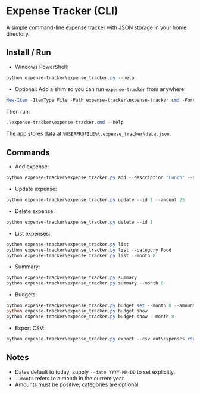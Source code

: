 # Expense Tracker (CLI)

A simple command-line expense tracker with JSON storage in your home directory.

## Install / Run

- Windows PowerShell:
```powershell
python expense-tracker\expense_tracker.py --help
```

- Optional: Add a shim so you can run `expense-tracker` from anywhere:
```powershell
New-Item -ItemType File -Path expense-tracker\expense-tracker.cmd -Force -Value "@echo off\r\npython %~dp0expense_tracker.py %*\r\n"
```
Then run:
```powershell
.\expense-tracker\expense-tracker.cmd --help
```

The app stores data at `%USERPROFILE%\.expense_tracker\data.json`.

## Commands

- Add expense:
```powershell
python expense-tracker\expense_tracker.py add --description "Lunch" --amount 20 --category Food
```
- Update expense:
```powershell
python expense-tracker\expense_tracker.py update --id 1 --amount 25
```
- Delete expense:
```powershell
python expense-tracker\expense_tracker.py delete --id 1
```
- List expenses:
```powershell
python expense-tracker\expense_tracker.py list
python expense-tracker\expense_tracker.py list --category Food
python expense-tracker\expense_tracker.py list --month 8
```
- Summary:
```powershell
python expense-tracker\expense_tracker.py summary
python expense-tracker\expense_tracker.py summary --month 8
```
- Budgets:
```powershell
python expense-tracker\expense_tracker.py budget set --month 8 --amount 200
python expense-tracker\expense_tracker.py budget show
python expense-tracker\expense_tracker.py budget show --month 8
```
- Export CSV:
```powershell
python expense-tracker\expense_tracker.py export --csv out\expenses.csv
```

## Notes
- Dates default to today; supply `--date YYYY-MM-DD` to set explicitly.
- `--month` refers to a month in the current year.
- Amounts must be positive; categories are optional.
